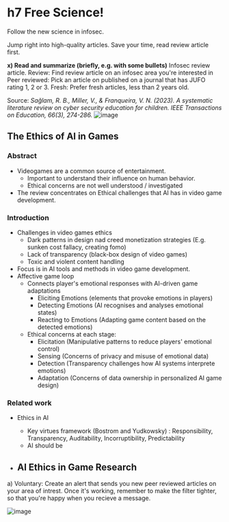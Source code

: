 # h7 Free Science!
Follow the new science in infosec.

Jump right into high-quality articles. Save your time, read review article first.

**x) Read and summarize (briefly, e.g. with some bullets)**
Infosec review article.
Review: Find review article on an infosec area you're interested in
Peer reviewed: Pick an article on published on a journal that has JUFO rating 1, 2 or 3.
Fresh: Prefer fresh articles, less than 2 years old.

Source: _Sağlam, R. B., Miller, V., & Franqueira, V. N. (2023). A systematic literature review on cyber security education for children. IEEE Transactions on Education, 66(3), 274-286._
![image](https://github.com/user-attachments/assets/c6443280-b4c0-4435-b28f-cd39a4ec49fe)


## The Ethics of AI in Games

### Abstract
- Videogames are a common source of entertainment.  
  - Important to understand their influence on human behavior.
  - Ethical concerns are not well understood / investigated
- The review concentrates on Ethical challenges that AI has in video game development.

### Introduction
- Challenges in video games ethics
  - Dark patterns in design nad creed monetization strategies (E.g. sunken cost fallacy, creating fomo)
  - Lack of transparency (black-box design of video games)
  - Toxic and violent content handling
- Focus is in AI tools and methods in video game development.
- Affective game loop
  - Connects player's emotional responses with AI-driven game adaptations
    - Eliciting Emotions (elements that provoke emotions in players)
    - Detecting Emotions (AI recognises and analyses emotional states)
    - Reacting to Emotions (Adapting game content based on the detected emotions)
  - Ethical concerns at each stage:
    - Elicitation (Manipulative patterns to reduce players' emotional control)
    - Sensing (Concerns of privacy and misuse of emotional data)
    - Detection (Transparency challenges how AI systems interprete emotions)
    - Adaptation (Concerns of data ownership in personalized AI game design)
   
### Related work
- Ethics in AI
  - Key virtues framework (Bostrom and Yudkowsky) : Responsibility, Transparency, Auditability, Incorruptibility, Predictability
  - AI should be 

- AI Ethics in Game Research
  - 

a) Voluntary: Create an alert that sends you new peer reviewed articles on your area of intrest. Once it's working, remember to make the filter tighter, so that you're happy when you recieve a message.

![image](https://github.com/user-attachments/assets/1712a881-c6b9-4cbd-8f01-1dec168981e1)


